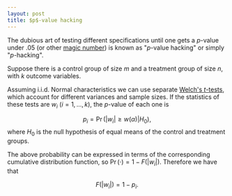 ```yaml
---
layout: post
title: $p$-value hacking
---
```

The dubious art of testing different specifications until one gets a $p$-value under .05 (or other [magic number](https://en.wikipedia.org/wiki/Magic_number_%28programming%29#Unnamed_numerical_constants)) is known as "$p$-value hacking" or simply "$p$-hacking".

Suppose there is a control group of size $m$ and a treatment group of size $n$, with $k$ outcome variables.

Assuming i.i.d. Normal characteristics we can use separate [Welch's $t$-tests](https://en.wikipedia.org/wiki/Welch%27s_t_test), which account for different variances and sample sizes. If the statistics of these tests are $w_i$ ($i=1,..., k$), the $p$-value of each one is

$$ p_i = \Pr(|w_i|\geq w(\alpha)|H_0),$$
where $H_0$ is the null hypothesis of equal means of the control and treatment groups.

The above probability can be expressed in terms of the corresponding cumulative distribution function, so $\Pr(\cdot)=1-F(|w_i|)$. Therefore we have that

$$ F(|w_i|)=1-p_i .$$